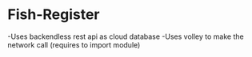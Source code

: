 # Fish-Register

-Uses backendless rest api as cloud database
-Uses volley to make the network call (requires to import module)
